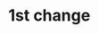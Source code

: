 # 1st change 

[//]: # (# 2nd change)

[//]: # (# 3rd  change)

[//]: # (# 4th change)

[//]: # (# 5th change)

[//]: # (# 6th change)

[//]: # (# 7th change)

[//]: # (# 8th change)